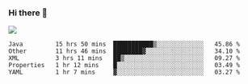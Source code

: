 ### Hi there 👋
![](https://github-readme-stats.vercel.app/api?username=tuichenchuxin)
<!--START_SECTION:waka-->
```text
Java         15 hrs 50 mins  ███████████▒░░░░░░░░░░░░░   45.86 % 
Other        11 hrs 46 mins  ████████▓░░░░░░░░░░░░░░░░   34.10 % 
XML          3 hrs 11 mins   ██▒░░░░░░░░░░░░░░░░░░░░░░   09.27 % 
Properties   1 hr 12 mins    █░░░░░░░░░░░░░░░░░░░░░░░░   03.49 % 
YAML         1 hr 7 mins     ▓░░░░░░░░░░░░░░░░░░░░░░░░   03.27 % 
```
<!--END_SECTION:waka-->

